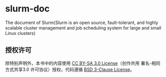 # slurm-doc
The document of Slurm(Slurm is an open source, fault-tolerant, and highly scalable cluster management and job scheduling system for large and small Linux clusters)

## 授权许可  

除特别声明外，本书中的内容使用 [CC BY-SA 3.0 License](https://creativecommons.org/licenses/by-sa/3.0/)（创作共用 署名-相同方式共享3.0 许可协议）授权，代码遵循 [BSD 3-Clause License](https://choosealicense.com/licenses/bsd-3-clause-clear/)。

